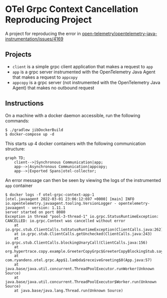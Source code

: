 # OTel Grpc Context Cancellation Reproducing Project

A project for reproducing the error in [open-telemetry/opentelemetry-java-instrumentation/issues/4169](https://github.com/open-telemetry/opentelemetry-java-instrumentation/issues/4169)

## Projects
- `client` is a simple grpc client application that makes a request to `app`
- `app` is a grpc server instrumented with the OpenTelemetry Java Agent that makes a request to `appcopy`
- `appcopy` is a grpc server (not instrumented with the OpenTelemetry Java Agent) that makes no outbound request


## Instructions

On a machine with a docker daemon accessible, run the following commands:
```shell
$ ./gradlew jibDockerBuild
$ docker-compose up -d
```

This starts up 4 docker containers with the following communication structure: 

```mermaid
graph TD;
    client-->|Synchronous Communication|app;
    app-->|Asynchronous Communication|appcopy;
    app-->|Exported Spans|otel-collector;
```

An error message can then be seen by viewing the logs of the instrumented `app` container

```shell
$ docker logs -f otel-grpc-context-app-1
[otel.javaagent 2022-03-01 23:06:12:697 +0000] [main] INFO io.opentelemetry.javaagent.tooling.VersionLogger - opentelemetry-javaagent - version: 1.11.1
server started on port 8080
Exception in thread "pool-3-thread-1" io.grpc.StatusRuntimeException: CANCELLED: io.grpc.Context was cancelled without error
	at io.grpc.stub.ClientCalls.toStatusRuntimeException(ClientCalls.java:262)
	at io.grpc.stub.ClientCalls.getUnchecked(ClientCalls.java:243)
	at io.grpc.stub.ClientCalls.blockingUnaryCall(ClientCalls.java:156)
	at org.hypertrace.copy.example.GreeterCopyGrpc$GreeterCopyBlockingStub.sayHelloCopy(GreeterCopyGrpc.java:210)
	at com.ryandens.otel.grpc.App$1.lambda$receiveGreeting$0(App.java:57)
	at java.base/java.util.concurrent.ThreadPoolExecutor.runWorker(Unknown Source)
	at java.base/java.util.concurrent.ThreadPoolExecutor$Worker.run(Unknown Source)
	at java.base/java.lang.Thread.run(Unknown Source)
```

